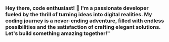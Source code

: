 ### Hey there, code enthusiast! 👋 I'm a passionate developer fueled by the thrill of turning ideas into digital realities. My coding journey is a never-ending adventure, filled with endless possibilities and the satisfaction of crafting elegant solutions. Let's build something amazing together!"

<!--
**gevaungr/gevaungr** is a ✨ _special_ ✨ repository because its `README.md` (this file) appears on your GitHub profile.

Here are some ideas to get you started:

- 🔭 I’m currently working on ...
- 🌱 I’m currently learning ...
- 👯 I’m looking to collaborate on ...
- 🤔 I’m looking for help with ...
- 💬 Ask me about ...
- 📫 How to reach me: ...
- 😄 Pronouns: ...
- ⚡ Fun fact: ...
-->
